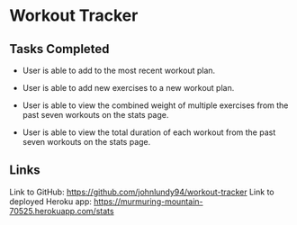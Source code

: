 # Workout Tracker

## Tasks Completed

- User is able to add to the most recent workout plan.

- User is able to add new exercises to a new workout plan.

- User is able to view the combined weight of multiple exercises from the past seven workouts on the stats page.

- User is able to view the total duration of each workout from the past seven workouts on the stats page.

## Links

Link to GitHub: https://github.com/johnlundy94/workout-tracker
Link to deployed Heroku app: https://murmuring-mountain-70525.herokuapp.com/stats
